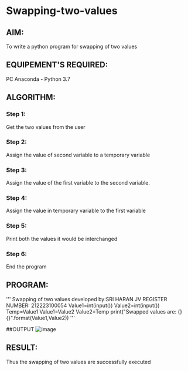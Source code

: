 # Swapping-two-values
## AIM:
To write a python program for swapping of two values
## EQUIPEMENT'S REQUIRED: 
PC
Anaconda - Python 3.7
## ALGORITHM: 
### Step 1:
Get the two values from the user
### Step 2: 
Assign the value of second variable to a temporary variable 
### Step 3: 
Assign the value of the first variable to the second variable.
### Step 4:  
Assign the value in temporary variable to the first variable
### Step 5: 
Print both the values it would be interchanged
### Step 6: 
End the program
## PROGRAM:
'''
Swapping of two values
developed by:SRI HARAN JV 
REGISTER NUMBER: 212223100054
Value1=int(input())
Value2=int(input())
Temp=Value1
Value1=Value2
Value2=Temp
print("Swapped values are: {} {}".format(Value1,Value2))
'''

##OUTPUT
![image](https://github.com/sriharan23000516/Swapping-two-values/assets/139841769/c0eadd19-5fce-4ddf-aa8a-8e77d922e33a)




## RESULT:
Thus the swapping of two values are successfully executed



